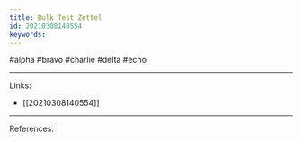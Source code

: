 ```yaml
---
title: Bulk Test Zettel
id: 20210308140554
keywords:
---
```

#alpha #bravo #charlie #delta #echo

---
Links:

- [[20210308140554]]

---
References:
